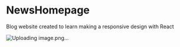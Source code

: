# NewsHomepage
Blog website created to learn making a responsive design with React

![Uploading image.png…]()
